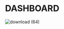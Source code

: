 # DASHBOARD

![download (64)](https://github.com/Breakinginfinity/Sales_report/assets/93321953/32e5a96e-d65f-4444-b45f-03fd56f26add)
